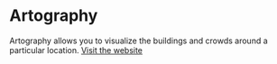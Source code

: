 # Artography
Artography allows you to visualize the buildings and crowds around a particular location.
[Visit the website](https://artography.web.app/index.html)
